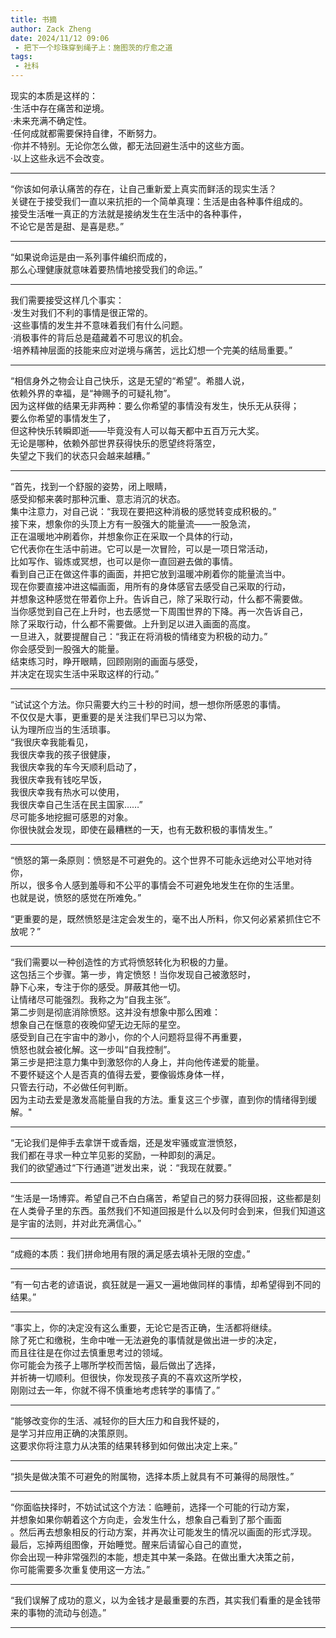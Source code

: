 ```yaml
---
title: 书摘
author: Zack Zheng
date: 2024/11/12 09:06
 - 把下一个珍珠穿到绳子上：施图茨的疗愈之道
tags:
 - 社科
---
```


现实的本质是这样的：          
  ·生活中存在痛苦和逆境。      
	·未来充满不确定性。   
	·任何成就都需要保持自律，不断努力。   
	·你并不特别。无论你怎么做，都无法回避生活中的这些方面。   
	·以上这些永远不会改变。    

-----------------------------

“你该如何承认痛苦的存在，让自己重新爱上真实而鲜活的现实生活？    
关键在于接受我们一直以来抗拒的一个简单真理：生活是由各种事件组成的。    
接受生活唯一真正的方法就是接纳发生在生活中的各种事件，    
不论它是苦是甜、是喜是悲。”


-------------------------------

“如果说命运是由一系列事件编织而成的，   
那么心理健康就意味着要热情地接受我们的命运。”

-------------------------------

我们需要接受这样几个事实：         
	·发生对我们不利的事情是很正常的。    
	·这些事情的发生并不意味着我们有什么问题。     
	·消极事件的背后总是蕴藏着不可思议的机会。     
	·培养精神层面的技能来应对逆境与痛苦，远比幻想一个完美的结局重要。”     

-------------------------------


“相信身外之物会让自己快乐，这是无望的“希望”。希腊人说，   
依赖外界的幸福，是“神赐予的可疑礼物”。   
因为这样做的结果无非两种：要么你希望的事情没有发生，快乐无从获得；   
要么你希望的事情发生了，   
但这种快乐转瞬即逝——毕竟没有人可以每天都中五百万元大奖。  
无论是哪种，依赖外部世界获得快乐的愿望终将落空，  
失望之下我们的状态只会越来越糟。”   


--------------------------------


“首先，找到一个舒服的姿势，闭上眼睛，  
感受抑郁来袭时那种沉重、意志消沉的状态。  
集中注意力，对自己说：“我现在要把这种消极的感觉转变成积极的。”  
接下来，想象你的头顶上方有一股强大的能量流——一股急流，  
正在温暖地冲刷着你，并想象你正在采取一个具体的行动，  
它代表你在生活中前进。它可以是一次冒险，可以是一项日常活动，  
比如写作、锻炼或冥想，也可以是你一直回避去做的事情。  
看到自己正在做这件事的画面，并把它放到温暖冲刷着你的能量流当中。  
现在你要直接冲进这幅画面，用所有的身体感官去感受自己采取的行动，  
并想象这种感觉在带着你上升。告诉自己，除了采取行动，什么都不需要做。  
当你感觉到自己在上升时，也去感觉一下周围世界的下降。再一次告诉自己，  
除了采取行动，什么都不需要做。上升到足以进入画面的高度。  
一旦进入，就要提醒自己：“我正在将消极的情绪变为积极的动力。”  
你会感受到一股强大的能量。  
结束练习时，睁开眼睛，回顾刚刚的画面与感受，  
并决定在现实生活中采取这样的行动。”  


---------------------------------


“试试这个方法。你只需要大约三十秒的时间，想一想你所感恩的事情。   
不仅仅是大事，更重要的是关注我们早已习以为常、   
认为理所应当的生活琐事。   
“我很庆幸我能看见，   
我很庆幸我的孩子很健康，   
我很庆幸我的车今天顺利启动了，   
我很庆幸我有钱吃早饭，   
我很庆幸我有热水可以使用，   
我很庆幸自己生活在民主国家……”   
尽可能多地挖掘可感恩的对象。   
你很快就会发现，即使在最糟糕的一天，也有无数积极的事情发生。”   

----------------------------------

“愤怒的第一条原则：愤怒是不可避免的。这个世界不可能永远绝对公平地对待你，   
所以，很多令人感到羞辱和不公平的事情会不可避免地发生在你的生活里。   
也就是说，愤怒的感觉在所难免。”    

“更重要的是，既然愤怒是注定会发生的，毫不出人所料，你又何必紧紧抓住它不放呢？”

----------------------------------

“我们需要以一种创造性的方式将愤怒转化为积极的力量。     
这包括三个步骤。第一步，肯定愤怒！当你发现自己被激怒时，   
静下心来，专注于你的感受。屏蔽其他一切。   
让情绪尽可能强烈。我称之为“自我主张”。   
第二步则是彻底消除愤怒。这并没有想象中那么困难：   
想象自己在惬意的夜晚仰望无边无际的星空。   
感受到自己在宇宙中的渺小，你的个人问题将显得不再重要，  
愤怒也就会被化解。这一步叫“自我控制”。   
第三步是把注意力集中到激怒你的人身上，并向他传递爱的能量。   
不要怀疑这个人是否真的值得去爱，要像锻炼身体一样，   
只管去行动，不必做任何判断。   
因为主动去爱是激发高能量自我的方法。重复这三个步骤，直到你的情绪得到缓解。"


----------------------------------

“无论我们是伸手去拿饼干或香烟，还是发牢骚或宣泄愤怒，   
我们都在寻求一种立竿见影的奖励，一种即刻的满足。   
我们的欲望通过“下行通道”迸发出来，说：“我现在就要。”   


-----------------------------------

“生活是一场博弈。希望自己不白白痛苦，希望自己的努力获得回报，这些都是刻在人类骨子里的东西。虽然我们不知道回报是什么以及何时会到来，但我们知道这是宇宙的法则，并对此充满信心。”


-----------------------------------

“成瘾的本质：我们拼命地用有限的满足感去填补无限的空虚。”

-----------------------------------


“有一句古老的谚语说，疯狂就是一遍又一遍地做同样的事情，却希望得到不同的结果。”

-----------------------------------

“事实上，你的决定没有这么重要，无论它是否正确，生活都将继续。   
除了死亡和缴税，生命中唯一无法避免的事情就是做出进一步的决定，   
而且往往是在你过去慎重思考过的领域。   
你可能会为孩子上哪所学校而苦恼，最后做出了选择，   
并祈祷一切顺利。但很快，你发现孩子真的不喜欢这所学校，   
刚刚过去一年，你就不得不慎重地考虑转学的事情了。”    

------------------------------------

“能够改变你的生活、减轻你的巨大压力和自我怀疑的，   
是学习并应用正确的决策原则。    
这要求你将注意力从决策的结果转移到如何做出决定上来。”    

------------------------------------


“损失是做决策不可避免的附属物，选择本质上就具有不可兼得的局限性。”


-------------------------------------

“你面临抉择时，不妨试试这个方法：临睡前，选择一个可能的行动方案，   
并想象如果你朝着这个方向走，会发生什么，想象自己看到了那个画面   
。然后再去想象相反的行动方案，并再次让可能发生的情况以画面的形式浮现。   
最后，忘掉两组图像，开始睡觉。醒来后请留心自己的直觉，   
你会出现一种非常强烈的本能，想走其中某一条路。在做出重大决策之前，   
你可能需要多次重复使用这一方法。”    


-------------------------------------

“我们误解了成功的意义，以为金钱才是最重要的东西，其实我们看重的是金钱带来的事物的流动与创造。”

------------------------------------



